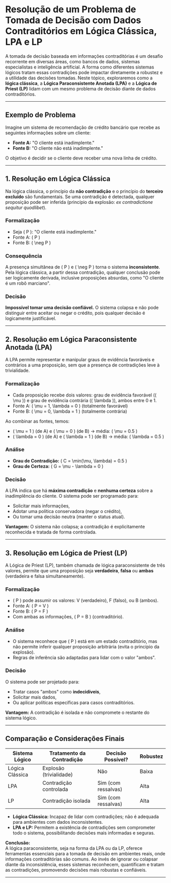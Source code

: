 
# Resolução de um Problema de Tomada de Decisão com Dados Contraditórios em Lógica Clássica, LPA e LP

A tomada de decisão baseada em informações contraditórias é um desafio recorrente em diversas áreas, como bancos de dados, sistemas especialistas e inteligência artificial. A forma como diferentes sistemas lógicos tratam essas contradições pode impactar diretamente a robustez e a utilidade das decisões tomadas. Neste tópico, exploraremos como a **lógica clássica**, a **Lógica Paraconsistente Anotada (LPA)** e a **Lógica de Priest (LP)** lidam com um mesmo problema de decisão diante de dados contraditórios.

---

## Exemplo de Problema

Imagine um sistema de recomendação de crédito bancário que recebe as seguintes informações sobre um cliente:

- **Fonte A:** "O cliente está inadimplente."
- **Fonte B:** "O cliente não está inadimplente."

O objetivo é decidir se o cliente deve receber uma nova linha de crédito.

---

## 1. Resolução em Lógica Clássica

Na lógica clássica, o princípio da **não contradição** e o princípio do **terceiro excluído** são fundamentais. Se uma contradição é detectada, qualquer proposição pode ser inferida (princípio da explosão: *ex contradictione sequitur quodlibet*).

### Formalização

- Seja \( P \): "O cliente está inadimplente."
- Fonte A: \( P \)
- Fonte B: \( \neg P \)

### Consequência

A presença simultânea de \( P \) e \( \neg P \) torna o sistema **inconsistente**. Pela lógica clássica, a partir dessa contradição, qualquer conclusão pode ser logicamente derivada, inclusive proposições absurdas, como "O cliente é um robô marciano".

### Decisão

**Impossível tomar uma decisão confiável.** O sistema colapsa e não pode distinguir entre aceitar ou negar o crédito, pois qualquer decisão é logicamente justificável.

---

## 2. Resolução em Lógica Paraconsistente Anotada (LPA)

A LPA permite representar e manipular graus de evidência favoráveis e contrários a uma proposição, sem que a presença de contradições leve à trivialidade.

### Formalização

- Cada proposição recebe dois valores: grau de evidência favorável (\( \mu \)) e grau de evidência contrária (\( \lambda \)), ambos entre 0 e 1.
- Fonte A: \( \mu = 1, \lambda = 0 \) (totalmente favorável)
- Fonte B: \( \mu = 0, \lambda = 1 \) (totalmente contrária)

Ao combinar as fontes, temos:
- \( \mu = 1 \) (de A) e \( \mu = 0 \) (de B) → média: \( \mu = 0.5 \)
- \( \lambda = 0 \) (de A) e \( \lambda = 1 \) (de B) → média: \( \lambda = 0.5 \)

### Análise

- **Grau de Contradição:** \( C = \min(\mu, \lambda) = 0.5 \)
- **Grau de Certeza:** \( G = \mu - \lambda = 0 \)

### Decisão

A LPA indica que há **máxima contradição** e **nenhuma certeza** sobre a inadimplência do cliente. O sistema pode ser programado para:

- Solicitar mais informações,
- Adotar uma política conservadora (negar o crédito),
- Ou tomar uma decisão neutra (manter o status atual).

**Vantagem:** O sistema não colapsa; a contradição é explicitamente reconhecida e tratada de forma controlada.

---

## 3. Resolução em Lógica de Priest (LP)

A Lógica de Priest (LP), também chamada de lógica paraconsistente de três valores, permite que uma proposição seja **verdadeira**, **falsa** ou **ambas** (verdadeira e falsa simultaneamente).

### Formalização

- \( P \) pode assumir os valores: V (verdadeiro), F (falso), ou B (ambos).
- Fonte A: \( P = V \)
- Fonte B: \( P = F \)
- Com ambas as informações, \( P = B \) (contraditório).

### Análise

- O sistema reconhece que \( P \) está em um estado contraditório, mas não permite inferir qualquer proposição arbitrária (evita o princípio da explosão).
- Regras de inferência são adaptadas para lidar com o valor "ambos".

### Decisão

O sistema pode ser projetado para:

- Tratar casos "ambos" como **indecidíveis**,
- Solicitar mais dados,
- Ou aplicar políticas específicas para casos contraditórios.

**Vantagem:** A contradição é isolada e não compromete o restante do sistema lógico.

---

## Comparação e Considerações Finais

| Sistema Lógico | Tratamento da Contradição | Decisão Possível? | Robustez |
|----------------|--------------------------|-------------------|----------|
| Lógica Clássica | Explosão (trivialidade) | Não               | Baixa    |
| LPA            | Contradição controlada   | Sim (com ressalvas)| Alta     |
| LP             | Contradição isolada      | Sim (com ressalvas)| Alta     |

- **Lógica Clássica:** Incapaz de lidar com contradições; não é adequada para ambientes com dados inconsistentes.
- **LPA e LP:** Permitem a existência de contradições sem comprometer todo o sistema, possibilitando decisões mais informadas e seguras.

**Conclusão:**  
A lógica paraconsistente, seja na forma da LPA ou da LP, oferece ferramentas essenciais para a tomada de decisão em ambientes reais, onde informações contraditórias são comuns. Ao invés de ignorar ou colapsar diante da inconsistência, esses sistemas reconhecem, quantificam e tratam as contradições, promovendo decisões mais robustas e confiáveis.

---
```